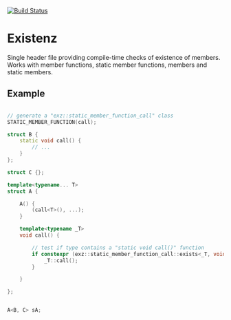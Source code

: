 [![Build Status](https://app.travis-ci.com/ThomasAUB/existenz.svg?branch=main)](https://travis-ci.com/ThomasAUB/existenz)



# Existenz


Single header file providing compile-time checks of existence of members.
Works with member functions, static member functions, members and static members.


## Example

```cpp

// generate a "exz::static_member_function_call" class
STATIC_MEMBER_FUNCTION(call);

struct B {
    static void call() {
        // ...
    }
};

struct C {};

template<typename... T>
struct A {

    A() {
        (call<T>(), ...);
    }

    template<typename _T>
    void call() {

        // test if type contains a "static void call()" function
        if constexpr (exz::static_member_function_call::exists<_T, void, void>()) {
            _T::call();
        }

    }

};


A<B, C> sA;


```
